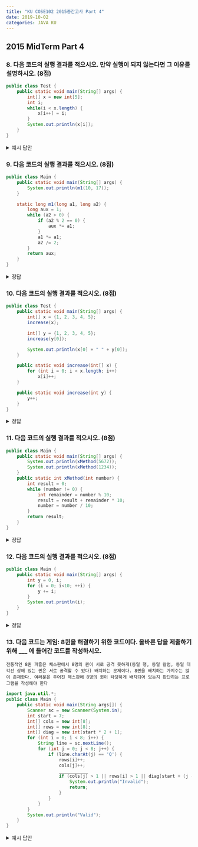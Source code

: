 ```yaml
---
title: "KU COSE102 2015중간고사 Part 4"
date: 2019-10-02
categories: JAVA KU
---
```


## 2015 MidTerm Part 4

### 8. 다음 코드의 실행 결과를 적으시오. 만약 실행이 되지 않는다면 그 이유를 설명하시오. (8점)

~~~java
public class Test { 
    public static void main(String[] args) { 
        int[] x = new int[5]; 
        int i;
        while(i < x.length) {
            x[i++] = i;
        }
        System.out.println(x[i]);
    }
}
~~~

<details><summary>예시 답안</summary>

{% highlight text %}
(1) i가 초기화 되지 않았다.
(2) i를 초기화 했더라도 System.out.println(x[i])는 배열의 범위를 넘어선다.
{% endhighlight %}

</details>

### 9. 다음 코드의 실행 결과를 적으시오. (8점)

~~~java
public class Main {
    public static void main(String[] args) {
        System.out.println(m1(10, 17));
    }

    static long m1(long a1, long a2) {
        long aux = 1;
        while (a2 > 0) {
            if (a2 % 2 == 0) {
                aux *= a1;
            }
            a1 *= a1;
            a2 /= 2;
        }
        return aux;
    }
}
~~~

<details><summary>정답</summary>

{% highlight text %}
100000000000000 (10^14)
{% endhighlight %}

</details>

### 10. 다음 코드의 실행 결과를 적으시오. (8점)

~~~java
public class Test {
    public static void main(String[] args) {
        int[] x = {1, 2, 3, 4, 5};
        increase(x);

        int[] y = {1, 2, 3, 4, 5};
        increase(y[0]);

        System.out.println(x[0] + " " + y[0]);
    }

    public static void increase(int[] x) {
        for (int i = 0; i < x.length; i++)
            x[i]++;
    }

    public static void increase(int y) {
        y++;
    }
}
~~~

<details><summary>정답</summary>

{% highlight text %}
2 1
{% endhighlight %}

</details>

### 11. 다음 코드의 실행 결과를 적으시오. (8점)

~~~java
public class Main {
    public static void main(String[] args) {
        System.out.println(xMethod(5672));
        System.out.println(xMethod(1234));
    }
    public static int xMethod(int number) {
        int result = 0;
        while (number != 0) {
            int remainder = number % 10;
            result = result + remainder * 10;
            number = number / 10;
        }
        return result;
    }
}
~~~

<details><summary>정답</summary>

{% highlight text %}
200
100
{% endhighlight %}

</details>

### 12. 다음 코드의 실행 결과를 적으시오. (8점)

~~~java
public class Main {
    public static void main(String[] args) {
        int y = 0, i;
        for (i = 0; i<10; ++i) {
            y += i;
        }
        System.out.println(i);
    }
}
~~~

<details><summary>정답</summary>

{% highlight text %}
10
{% endhighlight %}

</details>

### 13. 다음 코드는 게임: 8퀸을 해결하기 위한 코드이다. 올바른 답을 제출하기 위해 ___ 에 들어간 코드를 작성하시오.

``전통적인 8퀸 퍼즐은 체스판에서 8명의 퀸이 서로 공격 못하게(동일 행, 동일 칼럼, 동일 대각선 상에 있는 퀸은 서로 공격할 수 있다) 배치하는 문제이다. 8퀸을 배치하는 가지수는 많이 존재한다. 여러분은 주어진 체스판에 8명의 퀸이 타당하게 배치되어 있는지 판단하는 프로그램을 작성해야 한다``
~~~java
import java.util.*;
public class Main {
    public static void main(String args[]) {
        Scanner sc = new Scanner(System.in);
        int start = 7;
        int[] cols = new int[8];
        int[] rows = new int[8];
        int[] diag = new int[start * 2 + 1];
        for (int i = 0; i < 8; i++) {
            String line = sc.nextLine();
            for (int j = 0; j < 8; j++) {
                if (line.charAt(j) == 'Q') {
                    rows[i]++;
                    cols[j]++;
                    ___________
                    if (cols[j] > 1 || rows[i] > 1 || diag[start + (j - i)] > 1) {
                        System.out.println("Invalid");
                        return;
                    }
                }
            }
        }
        System.out.println("Valid");
    }
}
~~~~

<details><summary>예시 답안</summary>

{% highlight java %}
diag[start+j-i]++;
{% endhighlight %}

</details>


